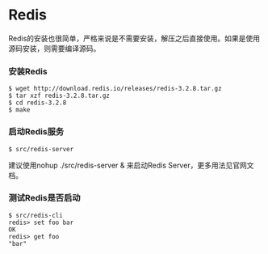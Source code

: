 # Redis  

Redis的安装也很简单，严格来说是不需要安装，解压之后直接使用。如果是使用源码安装，则需要编译源码。  

### 安装Redis  

```
$ wget http://download.redis.io/releases/redis-3.2.8.tar.gz
$ tar xzf redis-3.2.8.tar.gz
$ cd redis-3.2.8
$ make
```

### 启动Redis服务  

```
$ src/redis-server
```
建议使用nohup ./src/redis-server & 来启动Redis Server，更多用法见官网文档。


### 测试Redis是否启动  
```
$ src/redis-cli
redis> set foo bar
OK
redis> get foo
"bar"
```

